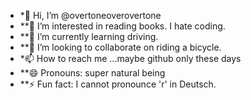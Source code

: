 - *👋 Hi, I’m @overtoneoverovertone
- **👀 I’m interested in reading books. I hate coding.
- **🌱 I’m currently learning driving.
- **💞️ I’m looking to collaborate on riding a bicycle.
- *📫 How to reach me ...maybe github only these days
- **😄 Pronouns: super natural being
- **⚡ Fun fact: I cannot pronounce 'r' in Deutsch.

<!---
overtoneoverovertone/overtoneoverovertone is a ✨ special ✨ repository because its `README.md` (this file) appears on your GitHub profile.
You can click the Preview link to take a look at your changes.
--->
